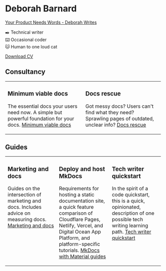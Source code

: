 # Deborah Barnard

[Your Product Needs Words - Deborah Writes ](https://deborahwrites.com)

✒️ Technical writer  
⌨️ Occasional coder  
🐱 Human to one loud cat

[Download CV](https://deborahwrites.com/documents/DBarnard_CV.pdf)

## Consultancy

<table><tr><td valign="top" width="50%">

### Minimum viable docs
The essential docs your users need now. A simple but powerful foundation for your docs.
[Minimum viable docs](https://deborahwrites.com/services/minimum-viable-docs/)
</td><td valign="top" width="50%">
  
### Docs rescue
Got messy docs? Users can't find what they need? Sprawling pages of outdated, unclear info?
[Docs rescue](https://deborahwrites.com/services/docs-rescue/)
</td></tr></table>

## Guides

<table><tr><td valign="top" width="33%">

### Marketing and docs
Guides on the intersection of marketing and docs. Includes advice on measuring docs. [Marketing and docs](https://deborahwrites.com/guides/marketing-docs/overview/)
</td><td valign="top" width="34%">

### Deploy and host MkDocs
Requirements for hosting a static documentation site, a quick feature comparison of Cloudflare Pages, Netlify, Vercel, and Digital Ocean App Platform, and platform-specific tutorials. [MkDocs with Material guides](https://deborahwrites.com/guides/deploy-host-mkdocs/overview/)
</td><td valign="top" width="33%">

### Tech writer quickstart
In the spirit of a code quickstart, this is a quick, opinionated, description of one possible tech writing learning path. [Tech writer quickstart](https://deborahwrites.com/guides/career/tech-writer-quickstart/)

</td></tr></table>
